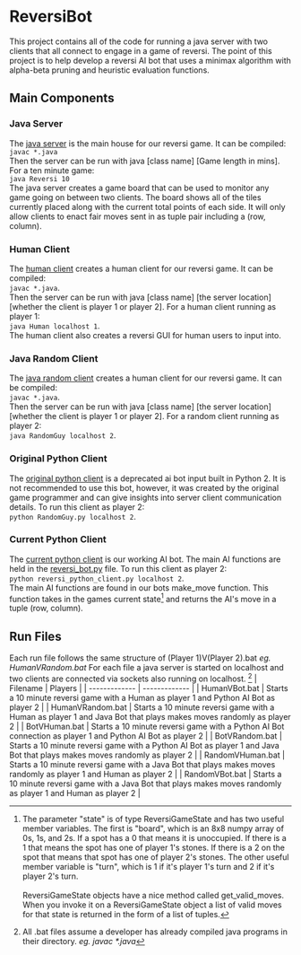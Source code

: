 # ReversiBot
This project contains all of the code for running a java server with two clients that all connect to engage in a game of reversi. The point of this project is to help develop a reversi AI bot that uses a minimax algorithm with alpha-beta pruning and heuristic evaluation functions.
## Main Components
### Java Server
The [java server](./Reversi/ReversiServer) is the main house for our reversi game. It can be compiled: 
<br> `javac *.java` <br>
Then the server can be run with java \[class name] \[Game length in mins]. For a ten minute game:
<br> `java Reversi 10` <br>
The java server creates a game board that can be used to monitor any game going on between two clients. The board shows all of the tiles currently placed along with the current total points of each side. It will only allow clients to enact fair moves sent in as tuple pair including a \(row, column).
### Human Client
The [human client](./Reversi/ReversiHuman) creates a human client for our reversi game. It can be compiled: 
<br> `javac *.java`. <br>
Then the server can be run with java \[class name] \[the server location] \[whether the client is player 1 or player 2]. For a human client running as player 1:
<br> `java Human localhost 1`. <br>
The human client also creates a reversi GUI for human users to input into.
### Java Random Client
The [java random client](./Reversi/ReversiRandom_Java)  creates a human client for our reversi game. It can be compiled: 
<br> `javac *.java`. <br>
Then the server can be run with java \[class name] \[the server location] \[whether the client is player 1 or player 2]. For a random client running as player 2:
<br>`java RandomGuy localhost 2`. <br>
### Original Python Client
The [original python client](./Reversi/OriginalReversiPythonBot) is a deprecated ai bot input built in Python 2. It is not recommended to use this bot, however, it was created by the original game programmer and can give insights into server client communication details.
To run this client as player 2:
<br> `python RandomGuy.py localhost 2`. <br>
### Current Python Client
The [current python client](./Reversi/CurrentReversiPythonBot) is our working AI bot. The main AI functions are held in the [reversi_bot.py](./Reversi/CurrentReversiPythonBot/reversi_bot.py) file. 
To run this client as player 2:
<br> `python reversi_python_client.py localhost 2`. <br>
The main AI functions are found in our bots make_move function. This function takes in the games current state[^1] and returns the AI's move in a tuple \(row, column).
[^1]: The parameter "state" is of type ReversiGameState and has two useful member variables. The first is "board", which is an 8x8 numpy array of 0s, 1s, and 2s. If a spot has a 0 that means it is unoccupied. If there is a 1 that means the spot has one of player 1's stones. If there is a 2 on the spot that means that spot has one of player 2's stones. The other useful member variable is "turn", which is 1 if it's player 1's turn and 2 if it's player 2's turn.
<br><br>ReversiGameState objects have a nice method called get_valid_moves. When you invoke it on a ReversiGameState object a list of valid moves for that state is returned in the form of a list of tuples.
## Run Files
Each run file follows the same structure of (Player 1)V(Player 2).bat *eg. HumanVRandom.bat*
For each file a java server is started on localhost and two clients are connected via sockets also running on localhost. [^2]
| Filename  | Players |
| ------------- | ------------- |
| HumanVBot.bat  | Starts a 10 minute reversi game with a Human as player 1 and Python AI Bot as player 2  |
| HumanVRandom.bat  | Starts a 10 minute reversi game with a Human as player 1 and Java Bot that plays makes moves randomly as player 2  |
| BotVHuman.bat  | Starts a 10 minute reversi game with a Python AI Bot connection as player 1 and Python AI Bot as player 2  |
| BotVRandom.bat  | Starts a 10 minute reversi game with a Python AI Bot as player 1 and Java Bot that plays makes moves randomly as player 2  |
| RandomVHuman.bat  | Starts a 10 minute reversi game with a Java Bot that plays makes moves randomly as player 1 and Human as player 2  |
| RandomVBot.bat  | Starts a 10 minute reversi game with a Java Bot that plays makes moves randomly as player 1 and Human as player 2  |
[^2]: All .bat files assume a developer has already compiled java programs in their directory. *eg. javac \*.java*
